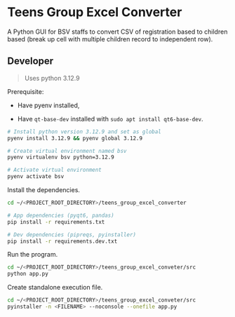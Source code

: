# Teens Group Excel Converter

A Python GUI for BSV staffs to convert CSV of registration based to children based (break up cell with multiple children record to independent row).

## Developer

> Uses python 3.12.9

Prerequisite:

- Have pyenv installed,

- Have `qt-base-dev` installed with `sudo apt install qt6-base-dev`.

```bash
# Install python version 3.12.9 and set as global
pyenv install 3.12.9 && pyenv global 3.12.9

# Create virtual environment named bsv
pyenv virtualenv bsv python=3.12.9

# Activate virtual environment
pyenv activate bsv
```

Install the dependencies.

```bash
cd ~/<PROJECT_ROOT_DIRECTORY>/teens_group_excel_converter

# App dependencies (pyqt6, pandas)
pip install -r requirements.txt

# Dev dependencies (pipreqs, pyinstaller)
pip install -r requirements.dev.txt
```

Run the program.

```bash
cd ~/<PROJECT_ROOT_DIRECTORY>/teens_group_excel_conveter/src
python app.py
```

Create standalone execution file.

```bash
cd ~/<PROJECT_ROOT_DIRECTORY>/teens_group_excel_conveter/src
pyinstaller -n <FILENAME> --noconsole --onefile app.py 
```
